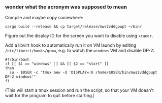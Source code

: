 ### wonder what the acronym was supposed to mean

Compile and maybe copy somewhere:

```
cargo build --release && cp target/release/mws2vddgpupt ~/bin/
```

Figure out the display ID for the screen you want to disable using `xrandr`.

Add a libvirt hook to automatically run it on VM launch by editing
`/etc/libvirt/hooks/qemu`, e.g. to watch the `windows` VM and disable DP-2:

```
#!/bin/bash 
if [[ $1 == "windows" ]] && [[ $2 == "start" ]]
then
  su - $USER -c "tmux new -d 'DISPLAY=:0 /home/$USER/bin/mws2vddgpupt DP-2 windows'"
fi
```

(This will start a tmux session and run the script, so that your VM doesn't
wait for the program to quit before starting.)
